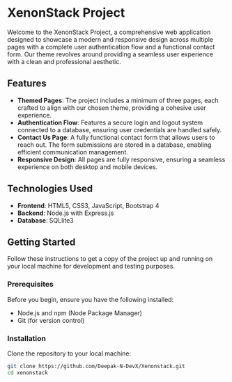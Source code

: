 # XenonStack Project

Welcome to the XenonStack Project, a comprehensive web application designed to showcase a modern and responsive design across multiple pages with a complete user authentication flow and a functional contact form. Our theme revolves around providing a seamless user experience with a clean and professional aesthetic.

## Features

- **Themed Pages**: The project includes a minimum of three pages, each crafted to align with our chosen theme, providing a cohesive user experience.
- **Authentication Flow**: Features a secure login and logout system connected to a database, ensuring user credentials are handled safely.
- **Contact Us Page**: A fully functional contact form that allows users to reach out. The form submissions are stored in a database, enabling efficient communication management.
- **Responsive Design**: All pages are fully responsive, ensuring a seamless experience on both desktop and mobile devices.

## Technologies Used

- **Frontend**: HTML5, CSS3, JavaScript, Bootstrap 4
- **Backend**: Node.js with Express.js
- **Database**: SQLlite3

## Getting Started

Follow these instructions to get a copy of the project up and running on your local machine for development and testing purposes.

### Prerequisites

Before you begin, ensure you have the following installed:
- Node.js and npm (Node Package Manager)
- Git (for version control)

### Installation

Clone the repository to your local machine:

```bash
git clone https://github.com/Deepak-N-DevX/Xenonstack.git
cd xenonstack
